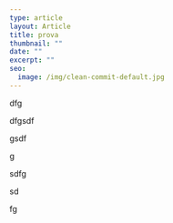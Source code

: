 ```yaml
---
type: article
layout: Article
title: prova
thumbnail: ""
date: ""
excerpt: ""
seo:
  image: /img/clean-commit-default.jpg
---
```

dfg

dfgsdf

gsdf

g

sdfg

sd

fg